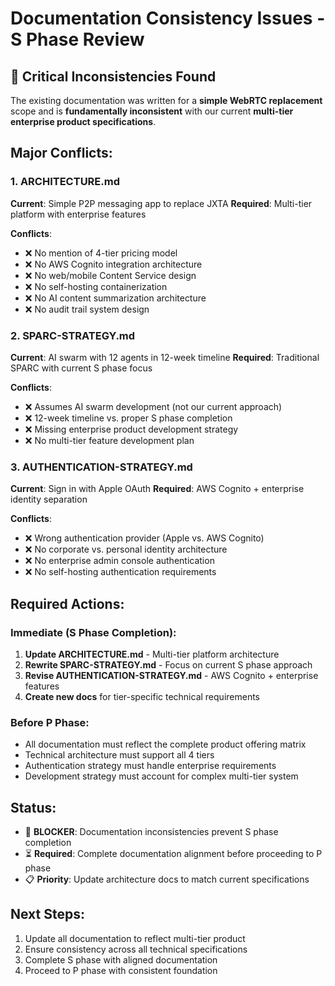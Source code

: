 # Documentation Consistency Issues - S Phase Review

## 🚨 Critical Inconsistencies Found

The existing documentation was written for a **simple WebRTC replacement** scope and is **fundamentally inconsistent** with our current **multi-tier enterprise product specifications**.

## Major Conflicts:

### 1. **ARCHITECTURE.md** 
**Current**: Simple P2P messaging app to replace JXTA
**Required**: Multi-tier platform with enterprise features

**Conflicts**:
- ❌ No mention of 4-tier pricing model
- ❌ No AWS Cognito integration architecture
- ❌ No web/mobile Content Service design
- ❌ No self-hosting containerization
- ❌ No AI content summarization architecture
- ❌ No audit trail system design

### 2. **SPARC-STRATEGY.md**
**Current**: AI swarm with 12 agents in 12-week timeline
**Required**: Traditional SPARC with current S phase focus

**Conflicts**:
- ❌ Assumes AI swarm development (not our current approach)
- ❌ 12-week timeline vs. proper S phase completion
- ❌ Missing enterprise product development strategy
- ❌ No multi-tier feature development plan

### 3. **AUTHENTICATION-STRATEGY.md**
**Current**: Sign in with Apple OAuth
**Required**: AWS Cognito + enterprise identity separation

**Conflicts**:
- ❌ Wrong authentication provider (Apple vs. AWS Cognito)
- ❌ No corporate vs. personal identity architecture
- ❌ No enterprise admin console authentication
- ❌ No self-hosting authentication requirements

## Required Actions:

### Immediate (S Phase Completion):
1. **Update ARCHITECTURE.md** - Multi-tier platform architecture
2. **Rewrite SPARC-STRATEGY.md** - Focus on current S phase approach
3. **Revise AUTHENTICATION-STRATEGY.md** - AWS Cognito + enterprise features
4. **Create new docs** for tier-specific technical requirements

### Before P Phase:
- All documentation must reflect the complete product offering matrix
- Technical architecture must support all 4 tiers
- Authentication strategy must handle enterprise requirements
- Development strategy must account for complex multi-tier system

## Status:
- 🚨 **BLOCKER**: Documentation inconsistencies prevent S phase completion
- ⏳ **Required**: Complete documentation alignment before proceeding to P phase
- 📋 **Priority**: Update architecture docs to match current specifications

## Next Steps:
1. Update all documentation to reflect multi-tier product
2. Ensure consistency across all technical specifications
3. Complete S phase with aligned documentation
4. Proceed to P phase with consistent foundation
